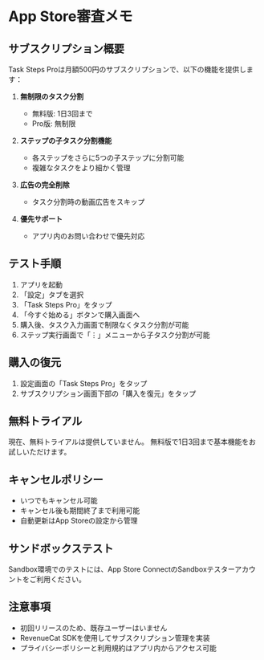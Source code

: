 # App Store審査メモ

## サブスクリプション概要

Task Steps Proは月額500円のサブスクリプションで、以下の機能を提供します：

1. **無制限のタスク分割**
   - 無料版: 1日3回まで
   - Pro版: 無制限

2. **ステップの子タスク分割機能**
   - 各ステップをさらに5つの子ステップに分割可能
   - 複雑なタスクをより細かく管理

3. **広告の完全削除**
   - タスク分割時の動画広告をスキップ

4. **優先サポート**
   - アプリ内のお問い合わせで優先対応

## テスト手順

1. アプリを起動
2. 「設定」タブを選択
3. 「Task Steps Pro」をタップ
4. 「今すぐ始める」ボタンで購入画面へ
5. 購入後、タスク入力画面で制限なくタスク分割が可能
6. ステップ実行画面で「⋮」メニューから子タスク分割が可能

## 購入の復元

1. 設定画面の「Task Steps Pro」をタップ
2. サブスクリプション画面下部の「購入を復元」をタップ

## 無料トライアル

現在、無料トライアルは提供していません。
無料版で1日3回まで基本機能をお試しいただけます。

## キャンセルポリシー

- いつでもキャンセル可能
- キャンセル後も期間終了まで利用可能
- 自動更新はApp Storeの設定から管理

## サンドボックステスト

Sandbox環境でのテストには、App Store ConnectのSandboxテスターアカウントをご利用ください。

## 注意事項

- 初回リリースのため、既存ユーザーはいません
- RevenueCat SDKを使用してサブスクリプション管理を実装
- プライバシーポリシーと利用規約はアプリ内からアクセス可能